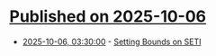 # [Published on 2025-10-06](index.md)

* [2025-10-06, 03:30:00](https://soylentnews.org/article.pl?sid=25/10/05/012221&from=rss) - [Setting Bounds on SETI](https://soylentnews.org/article.pl?sid=25/10/05/012221&from=rss)
